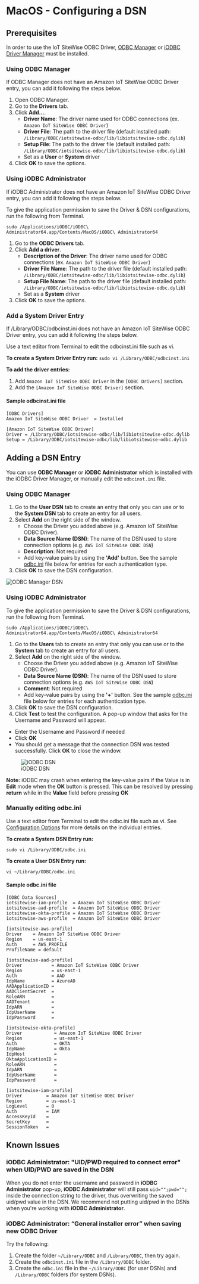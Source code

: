 # MacOS - Configuring a DSN

## Prerequisites
In order to use the IoT SiteWise ODBC Driver, [ODBC Manager](http://www.odbcmanager.net/) or [iODBC Driver Manager](http://www.iodbc.org/dataspace/doc/iodbc/wiki/iodbcWiki/Downloads) must be installed.

### Using ODBC Manager ###
If ODBC Manager does not have an Amazon IoT SiteWise ODBC Driver entry, you can add it following the steps below.

1. Open ODBC Manager.
2. Go to the **Drivers** tab.
3. Click **Add...**.
    * **Driver Name**: The driver name used for ODBC connections (ex. `Amazon IoT SiteWise ODBC Driver`)
    * **Driver File**: The path to the driver file (default installed path: `/Library/ODBC/iotsitewise-odbc/lib/libiotsitewise-odbc.dylib`)
    * **Setup File**: The path to the driver file (default installed path: `/Library/ODBC/iotsitewise-odbc/lib/libiotsitewise-odbc.dylib`)
    * Set as a **User** or **System** driver
4. Click **OK** to save the options.

### Using iODBC Administrator ###
If iODBC Administrator does not have an Amazon IoT SiteWise ODBC Driver entry, you can add it following the steps below.

To give the application permission to save the Driver & DSN configurations, run the following from Terminal.

`sudo /Applications/iODBC/iODBC\ Administrator64.app/Contents/MacOS/iODBC\ Administrator64`

1. Go to the **ODBC Drivers** tab.
2. Click **Add a driver**.
    * **Description of the Driver**: The driver name used for ODBC connections (ex. `Amazon IoT SiteWise ODBC Driver`)
    * **Driver File Name**: The path to the driver file (default installed path: `/Library/ODBC/iotsitewise-odbc/lib/libiotsitewise-odbc.dylib`)
    * **Setup File Name**: The path to the driver file (default installed path: `/Library/ODBC/iotsitewise-odbc/lib/libiotsitewise-odbc.dylib`)
    * Set as a **System** driver
3. Click **OK** to save the options.

### Add a System Driver Entry ###
If /Library/ODBC/odbcinst.ini does not have an Amazon IoT SiteWise ODBC Driver entry, you can add it following the steps below.

Use a text editor from Terminal to edit the odbcinst.ini file such as vi.

**To create a System Driver Entry run:**
`sudo vi /Library/ODBC/odbcinst.ini`

**To add the driver entries:**
1. Add `Amazon IoT SiteWise ODBC Driver` in the `[ODBC Drivers]` section.
2. Add the `[Amazon IoT SiteWise ODBC Driver]` section.

#### Sample odbcinst.ini file
```
[ODBC Drivers]
Amazon IoT SiteWise ODBC Driver  = Installed

[Amazon IoT SiteWise ODBC Driver]
Driver = /Library/ODBC/iotsitewise-odbc/lib/libiotsitewise-odbc.dylib
Setup = /Library/ODBC/iotsitewise-odbc/lib/libiotsitewise-odbc.dylib
```

## Adding a DSN Entry

You can use **ODBC Manager** or **iODBC Administrator** which is installed with the iODBC Driver Manager, or manually edit the `odbcinst.ini` file.

### Using ODBC Manager ###
1. Go to the **User DSN** tab to create an entry that only you can use or to the **System DSN** tab to create an entry for all users.
2. Select **Add** on the right side of the window.
    * Choose the Driver you added above (e.g. Amazon IoT SiteWise ODBC Driver).
    * **Data Source Name (DSN)**: The name of the DSN used to store connection options (e.g. `AWS IoT SiteWise ODBC DSN`)
    * **Description**: Not required
    * Add key-value pairs by using the **'Add'** button. See the sample [odbc.ini](#odbc_data_source) file below for entries for each authentication type.
3. Click **OK** to save the DSN configuration.

![ODBC Manager DSN](../images/odbc_manager_dsn_default_config.png)

### Using iODBC Administrator ###
To give the application permission to save the Driver & DSN configurations, run the following from Terminal.

`sudo /Applications/iODBC/iODBC\ Administrator64.app/Contents/MacOS/iODBC\ Administrator64`

1. Go to the **Users** tab to create an entry that only you can use or to the **System** tab to create an entry for all users.
2. Select **Add** on the right side of the window.
    * Choose the Driver you added above (e.g. Amazon IoT SiteWise ODBC Driver).
    * **Data Source Name (DSN)**: The name of the DSN used to store connection options (e.g. `AWS IoT SiteWise ODBC DSN`)
    * **Comment**: Not required
    * Add key-value pairs by using the **'+'** button. See the sample [odbc.ini](#odbc_data_source) file below for entries for each authentication type.
3. Click **OK** to save the DSN configuration.
4. Click **Test** to test the configuration. A pop-up window that asks for the Username and Password will appear.
* Enter the Username and Password if needed
* Click **OK**
* You should get a message that the connection DSN was tested successfully. Click **OK** to close the window.

<figure>
    <img src="../images/iodbc_dsn_default_config.png"
         alt="iODBC DSN">
    <figcaption>iODBC DSN</figcaption>
</figure>


**Note:** iODBC may crash when entering the key-value pairs if the Value is in **Edit** mode when the **OK** button is pressed. This can be resolved by pressing **return** while in the **Value** field before pressing **OK**

### Manually editing odbc.ini ###
Use a text editor from Terminal to edit the odbc.ini file such as vi. See [Configuration Options](./connection-string.md) for more details on the individual entries.

**To create a System DSN Entry run:**

`sudo vi /Library/ODBC/odbc.ini`

**To create a User DSN Entry run:**

`vi ~/Library/ODBC/odbc.ini`

#### <a name="odbc_data_source"></a>Sample odbc.ini file
```
[ODBC Data Sources]
iotsitewise-iam-profile  = Amazon IoT SiteWise ODBC Driver
iotsitewise-aad-profile  = Amazon IoT SiteWise ODBC Driver
iotsitewise-okta-profile = Amazon IoT SiteWise ODBC Driver
iotsitewise-aws-profile  = Amazon IoT SiteWise ODBC Driver

[iotsitewise-aws-profile]
Driver    = Amazon IoT SiteWise ODBC Driver
Region    = us-east-1
Auth      = AWS_PROFILE
ProfileName = default

[iotsitewise-aad-profile]
Driver           = Amazon IoT SiteWise ODBC Driver
Region           = us-east-1
Auth             = AAD
IdpName          = AzureAD
AADApplicationID = 
AADClientSecret  = 
RoleARN          = 
AADTenant        = 
IdpARN           = 
IdpUserName      = 
IdpPassword      = 

[iotsitewise-okta-profile]
Driver            = Amazon IoT SiteWise ODBC Driver
Region            = us-east-1
Auth              = OKTA
IdpName           = Okta
IdpHost           = 
OktaApplicationID = 
RoleARN           = 
IdpARN            = 
IdpUserName       = 
IdpPassword       = 

[iotsitewise-iam-profile]
Driver         = Amazon IoT SiteWise ODBC Driver
Region         = us-east-1
LogLevel       = 0
Auth           = IAM
AccessKeyId    = 
SecretKey      = 
SessionToken   = 
```

## Known Issues
### iODBC Administrator: "UID/PWD required to connect error" when UID/PWD are saved in the DSN

When you do not enter the username and password in **iODBC Administrator** pop-up, **iODBC Administrator** will still pass `uid="";pwd="";` inside the connection string to the driver, thus overwriting the saved uid/pwd value in the DSN. We recommend not putting uid/pwd in the DSNs when you're working with **iODBC Administrator**. 

### iODBC Administrator: “General installer error” when saving new ODBC Driver

Try the following:

1. Create the folder `~/Library/ODBC` and `/Library/ODBC`, then try again.
2. Create the `odbcinst.ini` file in the `/Library/ODBC` folder.
3. Create the `odbc.ini` file in the `~/Library/ODBC` (for user DSNs) and `/Library/ODBC` folders (for system DSNs).
